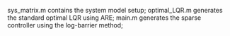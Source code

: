 sys_matrix.m contains the system model setup;
optimal_LQR.m generates the standard optimal LQR using ARE;
main.m generates the sparse controller using the log-barrier method;
